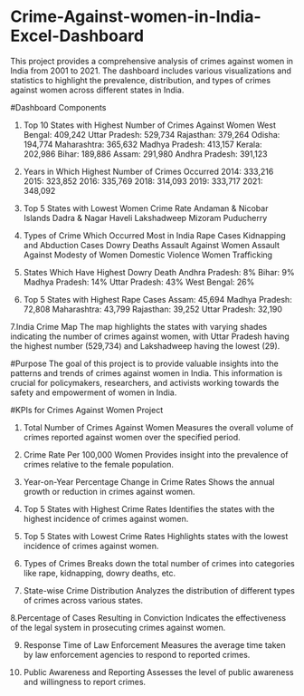 # Crime-Against-women-in-India-Excel-Dashboard
This project provides a comprehensive analysis of crimes against women in India from 2001 to 2021. The dashboard includes various visualizations and statistics to highlight the prevalence, distribution, and types of crimes against women across different states in India.

#Dashboard Components

1. Top 10 States with Highest Number of Crimes Against Women
West Bengal: 409,242
Uttar Pradesh: 529,734
Rajasthan: 379,264
Odisha: 194,774
Maharashtra: 365,632
Madhya Pradesh: 413,157
Kerala: 202,986
Bihar: 189,886
Assam: 291,980
Andhra Pradesh: 391,123

2. Years in Which Highest Number of Crimes Occurred
2014: 333,216
2015: 323,852
2016: 335,769
2018: 314,093
2019: 333,717
2021: 348,092

3. Top 5 States with Lowest Women Crime Rate
Andaman & Nicobar Islands
Dadra & Nagar Haveli
Lakshadweep
Mizoram
Puducherry

4. Types of Crime Which Occurred Most in India
Rape Cases
Kidnapping and Abduction Cases
Dowry Deaths
Assault Against Women
Assault Against Modesty of Women
Domestic Violence
Women Trafficking

5. States Which Have Highest Dowry Death
Andhra Pradesh: 8%
Bihar: 9%
Madhya Pradesh: 14%
Uttar Pradesh: 43%
West Bengal: 26%

6. Top 5 States with Highest Rape Cases
Assam: 45,694
Madhya Pradesh: 72,808
Maharashtra: 43,799
Rajasthan: 39,252
Uttar Pradesh: 32,190

7.India Crime Map
The map highlights the states with varying shades indicating the number of crimes against women, with Uttar Pradesh having the highest number (529,734) and Lakshadweep having the lowest (29).

#Purpose
The goal of this project is to provide valuable insights into the patterns and trends of crimes against women in India. This information is crucial for policymakers, researchers, and activists working towards the safety and empowerment of women in India.

#KPIs for Crimes Against Women Project

1. Total Number of Crimes Against Women
Measures the overall volume of crimes reported against women over the specified period.

2. Crime Rate Per 100,000 Women
Provides insight into the prevalence of crimes relative to the female population.

3. Year-on-Year Percentage Change in Crime Rates
Shows the annual growth or reduction in crimes against women.

4. Top 5 States with Highest Crime Rates
Identifies the states with the highest incidence of crimes against women.

5. Top 5 States with Lowest Crime Rates
Highlights states with the lowest incidence of crimes against women.

6. Types of Crimes
Breaks down the total number of crimes into categories like rape, kidnapping, dowry deaths, etc.

7. State-wise Crime Distribution
Analyzes the distribution of different types of crimes across various states.

8.Percentage of Cases Resulting in Conviction
Indicates the effectiveness of the legal system in prosecuting crimes against women.

9. Response Time of Law Enforcement
Measures the average time taken by law enforcement agencies to respond to reported crimes.

10. Public Awareness and Reporting
Assesses the level of public awareness and willingness to report crimes.
